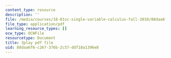 ```yaml
---
content_type: resource
description: ''
file: /media/courses/18-01sc-single-variable-calculus-fall-2010/88daa6f6c267376b2c57ddf18a1396e8_jBkXbAgMj6s.pdf
file_type: application/pdf
learning_resource_types: []
ocw_type: OCWFile
resourcetype: Document
title: 3play pdf file
uid: 88daa6f6-c267-376b-2c57-ddf18a1396e8
---
```

